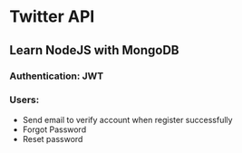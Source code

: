 # Twitter API

## Learn NodeJS with MongoDB

### Authentication: JWT

### Users:

- Send email to verify account when register successfully
- Forgot Password
- Reset password
